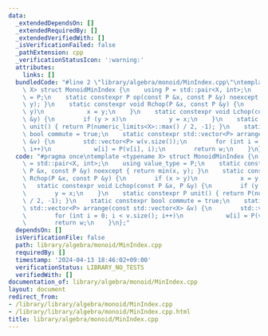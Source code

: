 ```yaml
---
data:
  _extendedDependsOn: []
  _extendedRequiredBy: []
  _extendedVerifiedWith: []
  _isVerificationFailed: false
  _pathExtension: cpp
  _verificationStatusIcon: ':warning:'
  attributes:
    links: []
  bundledCode: "#line 2 \"library/algebra/monoid/MinIndex.cpp\"\ntemplate <typename\
    \ X> struct MonoidMinIndex {\n    using P = std::pair<X, int>;\n    using value_type\
    \ = P;\n    static constexpr P op(const P &x, const P &y) noexcept { return min(x,\
    \ y); }\n    static constexpr void Rchop(P &x, const P &y) {\n        if (x >\
    \ y)\n            x = y;\n    }\n    static constexpr void Lchop(const P &x, P\
    \ &y) {\n        if (y > x)\n            y = x;\n    }\n    static constexpr P\
    \ unit() { return P(numeric_limits<X>::max() / 2, -1); }\n    static constexpr\
    \ bool commute = true;\n    static constexpr std::vector<P> arrange(const std::vector<X>\
    \ &v) {\n        std::vector<P> w(v.size());\n        for (int i = 0; i < v.size();\
    \ i++)\n            w[i] = P(v[i], i);\n        return w;\n    }\n};\n"
  code: "#pragma once\ntemplate <typename X> struct MonoidMinIndex {\n    using P\
    \ = std::pair<X, int>;\n    using value_type = P;\n    static constexpr P op(const\
    \ P &x, const P &y) noexcept { return min(x, y); }\n    static constexpr void\
    \ Rchop(P &x, const P &y) {\n        if (x > y)\n            x = y;\n    }\n \
    \   static constexpr void Lchop(const P &x, P &y) {\n        if (y > x)\n    \
    \        y = x;\n    }\n    static constexpr P unit() { return P(numeric_limits<X>::max()\
    \ / 2, -1); }\n    static constexpr bool commute = true;\n    static constexpr\
    \ std::vector<P> arrange(const std::vector<X> &v) {\n        std::vector<P> w(v.size());\n\
    \        for (int i = 0; i < v.size(); i++)\n            w[i] = P(v[i], i);\n\
    \        return w;\n    }\n};"
  dependsOn: []
  isVerificationFile: false
  path: library/algebra/monoid/MinIndex.cpp
  requiredBy: []
  timestamp: '2024-04-13 18:46:02+09:00'
  verificationStatus: LIBRARY_NO_TESTS
  verifiedWith: []
documentation_of: library/algebra/monoid/MinIndex.cpp
layout: document
redirect_from:
- /library/library/algebra/monoid/MinIndex.cpp
- /library/library/algebra/monoid/MinIndex.cpp.html
title: library/algebra/monoid/MinIndex.cpp
---
```

